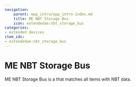 ```yaml
---
navigation:
    parent: epp_intro/epp_intro-index.md
    title: ME NBT Storage Bus
    icon: extendedae:nbt_storage_bus
categories:
- extended devices
item_ids:
- extendedae:nbt_storage_bus
---
```


# ME NBT Storage Bus

<GameScene zoom="8" background="transparent">
  <ImportStructure src="../structure/cable_nbt_storage_bus.snbt"></ImportStructure>
</GameScene>

ME NBT Storage Bus is a <ItemLink id="ae2:storage_bus" /> that matches all items with NBT data.